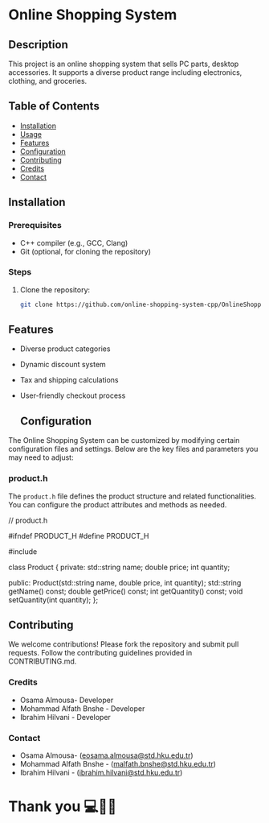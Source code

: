 
# Online Shopping System

## Description
This project is an online shopping system that sells PC parts, desktop accessories. It supports a diverse product range including electronics, clothing, and groceries.

## Table of Contents
- [Installation](#installation)
- [Usage](#usage)
- [Features](#features)
- [Configuration](#configuration)
- [Contributing](#contributing)
- [Credits](#credits)
- [Contact](#contact)

## Installation
### Prerequisites
- C++ compiler (e.g., GCC, Clang)
- Git (optional, for cloning the repository)

### Steps
1. Clone the repository:
   ```bash
   git clone https://github.com/online-shopping-system-cpp/OnlineShoppingSystem

## Features
- Diverse product categories
- Dynamic discount system
- Tax and shipping calculations
- User-friendly checkout process

  ## Configuration

The Online Shopping System can be customized by modifying certain configuration files and settings. Below are the key files and parameters you may need to adjust:

### product.h
The `product.h` file defines the product structure and related functionalities. You can configure the product attributes and methods as needed.

// product.h

#ifndef PRODUCT_H
#define PRODUCT_H

#include <string>

class Product {
private:
    std::string name;
    double price;
    int quantity;

public:
    Product(std::string name, double price, int quantity);
    std::string getName() const;
    double getPrice() const;
    int getQuantity() const;
    void setQuantity(int quantity);
};




## Contributing
We welcome contributions! Please fork the repository and submit pull requests. Follow the contributing guidelines provided in CONTRIBUTING.md.

### Credits
- Osama Almousa- Developer
- Mohammad Alfath Bnshe - Developer
- Ibrahim Hilvani - Developer

### Contact
- Osama Almousa- (eosama.almousa@std.hku.edu.tr)
- Mohammad Alfath Bnshe - (malfath.bnshe@std.hku.edu.tr)
- Ibrahim Hilvani - (ibrahim.hilvani@std.hku.edu.tr)

# Thank you 💻🤗🛒
